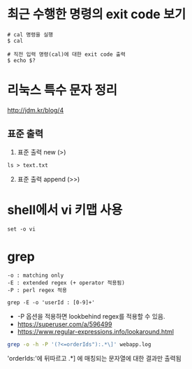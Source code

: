 # 최근 수행한 명령의 exit code 보기 
```shell
# cal 명령을 실행 
$ cal

# 직전 입력 명령(cal)에 대한 exit code 출력 
$ echo $?
```

# 리눅스 특수 문자 정리
http://jdm.kr/blog/4

## 표준 출력 
1. 표준 출력 new (>)
```shell
ls > text.txt
```

2. 표준 출력 append (>>)

# shell에서 vi 키맵 사용
```shell
set -o vi
```

# grep
```shell
-o : matching only
-E : extended regex (+ operator 적용됨)
-P : perl regex 적용 

grep -E -o 'userId : [0-9]+'
```

* -P 옵션을 적용하면 lookbehind regex를 적용할 수 있음.
* https://superuser.com/a/596499
* https://www.regular-expressions.info/lookaround.html

```bash
grep -o -h -P '(?<=orderIds"):.*\]' webapp.log
```

'orderIds:'에 뒤따르고 .*] 에 매칭되는 문자열에 대한 결과만 출력됨 
